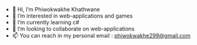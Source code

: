 - 👋 Hi, I’m Phiwokwakhe Khathwane
- 👀 I’m interested in web-applications and games 
- 🌱 I’m currently learning c#
- 💞️ I’m looking to collaborate on web-applications 
- 📫 You can reach in my personal email : phiwokwakhe299@gmail.com 

<!---
Shisui-Pho/Shisui-Pho is a ✨ special ✨ repository because its `README.md` (this file) appears on your GitHub profile.
You can click the Preview link to take a look at your changes.
--->
